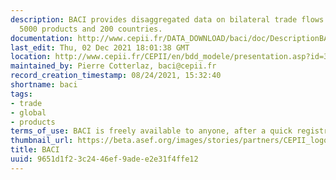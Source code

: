 ```yaml
---
description: BACI provides disaggregated data on bilateral trade flows for more than
  5000 products and 200 countries.
documentation: http://www.cepii.fr/DATA_DOWNLOAD/baci/doc/DescriptionBACI.html
last_edit: Thu, 02 Dec 2021 18:01:38 GMT
location: http://www.cepii.fr/CEPII/en/bdd_modele/presentation.asp?id=37
maintained_by: Pierre Cotterlaz, baci@cepii.fr
record_creation_timestamp: 08/24/2021, 15:32:40
shortname: baci
tags:
- trade
- global
- products
terms_of_use: BACI is freely available to anyone, after a quick registration.
thumbnail_url: https://beta.asef.org/images/stories/partners/CEPII_logo_mappemonde.jpg
title: BACI
uuid: 9651d1f2-3c24-46ef-9ade-e2e31f4ffe12
---
```

